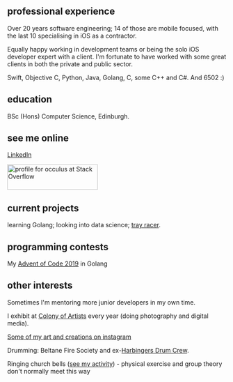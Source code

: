 ## professional experience

Over 20 years software engineering; 14 of those are mobile focused, with the last 10 specialising in iOS as a contractor.

Equally happy working in development teams or being the solo iOS developer expert with a client. I'm fortunate to have worked with some great clients in both the private and public sector.

Swift, Objective C, Python, Java, Golang, C, some C++ and C#. And 6502 :)

## education

BSc (Hons) Computer Science, Edinburgh.

## see me online

<a href='https://uk.linkedin.com/in/alex-hunsley-385937'>LinkedIn</a>

<p/>

<a href="https://stackoverflow.com/users/348476/occulus"><img src="https://stackoverflow.com/users/flair/348476.png" width="208" height="58" title="profile for occulus at Stack Overflow"></a>

## current projects

learning Golang; looking into data science; <a href="https://github.com/alexhunsley/tray-racer">tray racer</a>.

## programming contests

My <a href="https://github.com/alexhunsley/aoc-2019">Advent of Code 2019</a> in Golang

## other interests

Sometimes I'm mentoring more junior developers in my own time.

I exhibit at <a href="https://www.colony-of-artists.com/">Colony of Artists</a> every year (doing photography and digital media).

<a href="https://www.instagram.com/alexhunsleyart">Some of my art and creations on instagram</a>

<p/>

Drumming: Beltane Fire Society and ex-<a href="https://www.harbingersdrumcrew.com/#introduction">Harbingers Drum Crew</a>.

<p/>

Ringing church bells (<a href="https://bb.ringingworld.co.uk/search.php?ringer=hunsley">see my activity</a>) - physical exercise and group theory don't normally meet this way

<p/>

